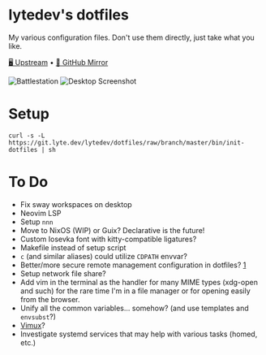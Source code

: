 # lytedev's dotfiles

My various configuration files. Don't use them directly, just take what you
like.

[🖥️ Upstream][upstream] • [🐙 GitHub Mirror][github]

![Battlestation][battlestation-photo]
![Desktop Screenshot][desktop-screenshot]

# Setup

```
curl -s -L https://git.lyte.dev/lytedev/dotfiles/raw/branch/master/bin/init-dotfiles | sh
```

# To Do

+ Fix sway workspaces on desktop
+ Neovim LSP
+ Setup `nnn`
+ Move to NixOS (WIP) or Guix? Declarative is the future!
+ Custom Iosevka font with kitty-compatible ligatures?
+ Makefile instead of setup script
+ `c` (and similar aliases) could utilize `CDPATH` envvar?
+ Better/more secure remote management configuration in dotfiles? [1][1]
+ Setup network file share?
+ Add vim in the terminal as the handler for many MIME types (xdg-open and such)
	for the rare time I'm in a file manager or for opening easily from
	the browser.
+ Unify all the common variables... somehow? (and use templates and `envsubst`?)
+ [Vimux](https://github.com/benmills/vimux)?
+ Investigate systemd services that may help with various tasks (homed, etc.)


[upstream]: https://git.faceless.lytedev.io/lytedev/dotfiles
[github]: https://github.com/lytedev/dotfiles
[desktop-screenshot]: https://files.lyte.dev/unix/desktop-screenshot.png
[battlestation-photo]: https://files.lyte.dev/unix/battlestation.jpg
[1]: https://smallstep.com/blog/ssh-tricks-and-tips/
